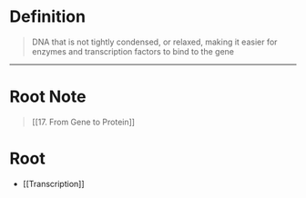# Definition
> DNA that is not tightly condensed, or relaxed, making it easier for enzymes and transcription factors to bind to the gene
***
# Root Note
> [[17. From Gene to Protein]]
# Root
- [[Transcription]]